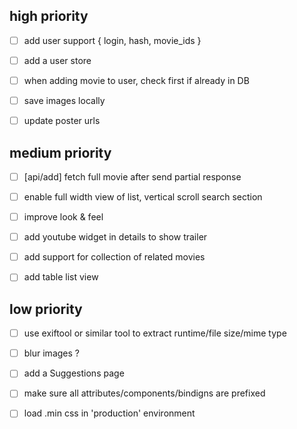 ## high priority

- [ ] add user support { login, hash, movie_ids }
 - [ ] add a user store
 - [ ] when adding movie to user, check first if already in DB

- [ ] save images locally
 - [ ] update poster urls

## medium priority

- [ ] [api/add] fetch full movie after send partial response

- [ ] enable full width view of list, vertical scroll search section
- [ ] improve look & feel

- [ ] add youtube widget in details to show trailer
- [ ] add support for collection of related movies
- [ ] add table list view

## low priority

- [ ] use exiftool or similar tool to extract runtime/file size/mime type
- [ ] blur images ?

- [ ] add a Suggestions page

- [ ] make sure all attributes/components/bindigns are prefixed
- [ ] load .min css in 'production' environment
